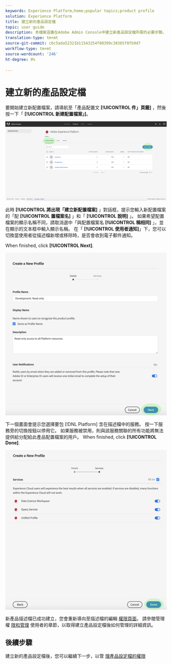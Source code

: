 ```yaml
---
keywords: Experience Platform;home;popular topics;product profile
solution: Experience Platform
title: 建立新的產品設定檔
topic: user guide
description: 本檔案涵蓋在Adobe Admin Console中建立新產品設定檔所需的必要步驟。 要開始建立新配置檔案，請導航至「產品配置檔案」頁籤，然後按一下「新建配置檔案」。
translation-type: tm+mt
source-git-commit: c6c5ada52321b11543254f80399c38365f0fb9d7
workflow-type: tm+mt
source-wordcount: '246'
ht-degree: 0%

---
```



# 建立新的產品設定檔

要開始建立新配置檔案，請導航至「產品配置文 **[!UICONTROL 件」頁籤]** ，然後按一下「 **[!UICONTROL 新建配置檔案」]**。

![new-profile-button](../images/new-profile-button.png)

此時 **[!UICONTROL 將出現「建立新配置檔案]** 」對話框，提示您輸入新配置檔案的「配 **[!UICONTROL 置檔案名]** 」和「 **[!UICONTROL 說明]** 」。 如果希望配置檔案的顯示名稱不同，請取消選中「與配置檔案名 **[!UICONTROL 稱相同]** 」，並在顯示的文本框中輸入顯示名稱。 在「 **[!UICONTROL 使用者通知]**」下，您可以切換當使用者從描述檔新增或移除時，是否會收到電子郵件通知。

When finished, click **[!UICONTROL Next]**.

![new-profile-details](../images/new-profile-details.png)

下一個畫面會提示您選擇要包 [!DNL Platform] 含在描述檔中的服務。 按一下服務旁的切換按鈕以停用它。 如果服務被禁用，則與該服務關聯的所有功能將無法提供給分配給此產品配置檔案的用戶。 When finished, click **[!UICONTROL Done]**.

![new-profile-services](../images/new-profile-services.png)

新產品描述檔已成功建立，您會重新導向至描述檔的編輯 [權限頁面](#edit-permissions)。 請參閱管理權 [限和管理](#manage-permissions-for-a-product-profile)[](#manage-users-for-a-product-profile) 使用者的章節，以取得建立產品設定檔後如何管理的詳細資訊。

## 後續步驟

建立新的產品設定檔後，您可以繼續下一步，以管 [理產品設定檔的權限](permissions.md)